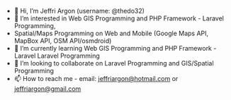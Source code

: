 - 👋 Hi, I’m Jeffri Argon (username: @thedo32)
- 👀 I’m interested in Web GIS Programming and PHP Framework - Laravel Programming, 
- Spatial/Maps Programming on Web and Mobile (Google Maps API, MapBox API, OSM API/osmdroid)
- 🌱 I’m currently learning Web GIS Programming and PHP Framework - Laravel Laravel Programming
- 💞️ I’m looking to collaborate on  Laravel Programming and GIS/Spatial Programming 
- 📫 How to reach me - email: jeffriargon@hotmail.com or jeffriargon@gmail.com

<!---
thedo32/thedo32 is a ✨ special ✨ repository because its `README.md` (this file) appears on your GitHub profile.
You can click the Preview link to take a look at your changes.
--->
